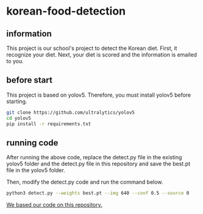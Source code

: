 # korean-food-detection

## information

This project is our school's project to detect the Korean diet.
First, it recognize your diet. Next, your diet is scored and the information is emailed to you.

## before start

This project is based on yolov5. Therefore, you must install yolov5 before starting.

```bash
git clone https://github.com/ultralytics/yolov5
cd yolov5
pip install -r requirements.txt
```

## running code

After running the above code, replace the detect.py file in the existing yolov5 folder and the detect.py file in this repository and save the best.pt file in the yolov5 folder.

Then, modify the detect.py code and run the command below.

```bash
python3 detect.py --weights best.pt --img 640 --conf 0.5 --source 0
```

[We based our code on this repository.](https://github.com/heasun0111/KoreanFood_recognition_using_yolov5)

